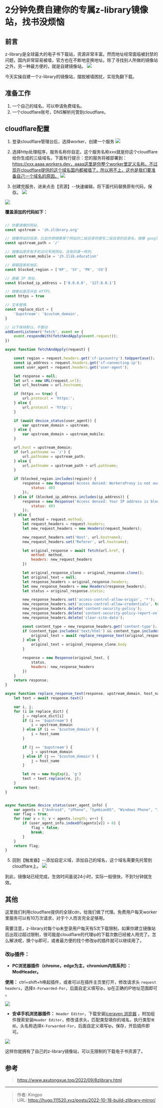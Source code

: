 # 2分钟免费自建你的专属z-library镜像站，找书没烦恼


<!--more-->
## 前言
z-library是全球最大的电子书下载站，资源非常丰富。然而地址经常面临被封禁的问题，国内非常容易被墙，官方也在不断地变换地址。除了寻找别人所做的镜像站之外，另一种最方便的，就是自建镜像站。
![](https://s.imgkb.xyz/abcdocker/2022/10/18/08f91edc7aed9/08f91edc7aed9.png)

今天实操自建一个z-library的镜像站，摆脱被墙困扰，实现免翻下载。

## 准备工作

1. 一个自己的域名，可以申请免费域名。
2. 一个cloudflare账号，DNS解析托管到cloudflare。

## cloudflare配置
1. 登录cloudflare管理台后，选择worker，创建一个服务
![](https://s.imgkb.xyz/abcdocker/2022/11/02/64a01ee72d700/64a01ee72d700.png)

2. 选择http处理程序，服务名称你自定。这个服务名称xxx就是你这个cloudflare给你生成的三级域名，下面有行提示：您的服务将被部署到：https://xxx.aaaa.workers.dev，aaaa这里是你整个worker里定义名称。不过现在cloudflare提供的这个域名国内都被墙了，所以用不上，这也是我们要准备自己一个域名的原因。
![](https://s.imgkb.xyz/abcdocker/2022/11/02/1c2b93d3d6df0/1c2b93d3d6df0.png)

4. 创建完服务，进来点击【资源】--快速编辑，将下面代码替换原有代码，保存。
![](https://s.imgkb.xyz/abcdocker/2022/11/02/de3fef8bb7173/de3fef8bb7173.png)

![](https://s.imgkb.xyz/abcdocker/2022/11/02/726c961b3870d/726c961b3870d.png)

**覆盖添加的代码如下：**
```js

// 你要镜像的网站.
const upstream = 'zh.zlibrary.org'

// 镜像网站的目录，比如你想镜像某个网站的二级目录则填写二级目录的目录名，镜像 google 用不到，默认即可.
const upstream_path = '/'

// 镜像站是否有手机访问专用网址，没有则填一样的.
const upstream_mobile = 'zh.1lib.education'

// 屏蔽国家和地区.
const blocked_region = ['KP', 'SY', 'PK', 'CU']

// 屏蔽 IP 地址.
const blocked_ip_address = ['0.0.0.0', '127.0.0.1']

// 镜像站是否开启 HTTPS.
const https = true

// 文本替换.
const replace_dict = {
    '$upstream': '$custom_domain',
}

// 以下保持默认，不要动
addEventListener('fetch', event => {
    event.respondWith(fetchAndApply(event.request));
})

async function fetchAndApply(request) {

    const region = request.headers.get('cf-ipcountry').toUpperCase();
    const ip_address = request.headers.get('cf-connecting-ip');
    const user_agent = request.headers.get('user-agent');

    let response = null;
    let url = new URL(request.url);
    let url_hostname = url.hostname;

    if (https == true) {
        url.protocol = 'https:';
    } else {
        url.protocol = 'http:';
    }

    if (await device_status(user_agent)) {
        var upstream_domain = upstream;
    } else {
        var upstream_domain = upstream_mobile;
    }

    url.host = upstream_domain;
    if (url.pathname == '/') {
        url.pathname = upstream_path;
    } else {
        url.pathname = upstream_path + url.pathname;
    }

    if (blocked_region.includes(region)) {
        response = new Response('Access denied: WorkersProxy is not available in your region yet.', {
            status: 403
        });
    } else if (blocked_ip_address.includes(ip_address)) {
        response = new Response('Access denied: Your IP address is blocked by WorkersProxy.', {
            status: 403
        });
    } else {
        let method = request.method;
        let request_headers = request.headers;
        let new_request_headers = new Headers(request_headers);

        new_request_headers.set('Host', url.hostname);
        new_request_headers.set('Referer', url.hostname);

        let original_response = await fetch(url.href, {
            method: method,
            headers: new_request_headers
        })

        let original_response_clone = original_response.clone();
        let original_text = null;
        let response_headers = original_response.headers;
        let new_response_headers = new Headers(response_headers);
        let status = original_response.status;

        new_response_headers.set('access-control-allow-origin', '*');
        new_response_headers.set('access-control-allow-credentials', true);
        new_response_headers.delete('content-security-policy');
        new_response_headers.delete('content-security-policy-report-only');
        new_response_headers.delete('clear-site-data');

        const content_type = new_response_headers.get('content-type');
        if (content_type.includes('text/html') && content_type.includes('UTF-8')) {
            original_text = await replace_response_text(original_response_clone, upstream_domain, url_hostname);
        } else {
            original_text = original_response_clone.body
        }

        response = new Response(original_text, {
            status,
            headers: new_response_headers
        })
    }
    return response;
}

async function replace_response_text(response, upstream_domain, host_name) {
    let text = await response.text()

    var i, j;
    for (i in replace_dict) {
        j = replace_dict[i]
        if (i == '$upstream') {
            i = upstream_domain
        } else if (i == '$custom_domain') {
            i = host_name
        }

        if (j == '$upstream') {
            j = upstream_domain
        } else if (j == '$custom_domain') {
            j = host_name
        }

        let re = new RegExp(i, 'g')
        text = text.replace(re, j);
    }
    return text;
}


async function device_status(user_agent_info) {
    var agents = ["Android", "iPhone", "SymbianOS", "Windows Phone", "iPad", "iPod"];
    var flag = true;
    for (var v = 0; v < agents.length; v++) {
        if (user_agent_info.indexOf(agents[v]) > 0) {
            flag = false;
            break;
        }
    }
    return flag;
}

```


5. 回到【触发器】--添加自定义域，添加自己的域名，这个域名需要先托管到cloudflare上。
![](https://s.imgkb.xyz/abcdocker/2022/11/02/09cb6d3997412/09cb6d3997412.png)

到此，镜像站已经完成，生效时间虽说24小时，实际一般很快，不到1分钟就生效。

## 其他
这里我们利用cloudflare提供的全球cdn，给我们做了代理。免费用户每天worker里服务可以有10万次请求，对于个人而言完全足够用。

需要注意，z-library对每个ip未登录用户每天有5次下载限制，如果你建立镜像站后出现过超过限制，很可能是cloudflare的代理ip的下载次数已经被人用完了。怎么解决呢，换个ip即可，或者最方便的找个修改ip的插件就可以继续用了。

### 改ip插件：
-  **PC浏览器插件（chrome，edge为主，chromium内核系列）：ModHeader。**

**使用：** ctrl+shift+h唤起插件，或者可以在插件主页里打开，修改请求头 `request headers`，选择`X-Forwarded-For`，后面自定义填写ip，ip在正确的IP地址范围即可 。

![](https://s.imgkb.xyz/abcdocker/2022/11/03/aa5c6ae0d05a1/aa5c6ae0d05a1.png)

- **安卓手机浏览器插件：** `Header Editor`，下载安装[Iceraven 浏览器](https://github.com/fork-maintainers/iceraven-browser)  ，附加组件搜索安装`Header Editor`，修改请求头，匹配类型填你的域名，执行类型`常规`，头名称选择`X-Forwarded-For`，后面自定义填写ip，保存，开启插件即可。

![](https://s.imgkb.xyz/abcdocker/2022/11/03/2258d6d08c242/2258d6d08c242.png)

这样你就拥有了自己的z-library镜像站，可以无限制的下载电子书资源了。

## 参考
> https://www.axutongxue.top/2022/09/8zlibrary.html

---

> 作者: Kingpo  
> URL: https://hugo.111520.xyz/posts/2022-10-18-build-zlibrary-mirror/  

